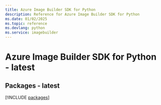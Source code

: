 ```yaml
---
title: Azure Image Builder SDK for Python
description: Reference for Azure Image Builder SDK for Python
ms.date: 01/02/2025
ms.topic: reference
ms.devlang: python
ms.service: imagebuilder
---
```

# Azure Image Builder SDK for Python - latest
## Packages - latest
[!INCLUDE [packages](image-builder-index.md)]